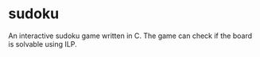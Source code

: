 # sudoku
An interactive sudoku game written in C. The game can check if the board is solvable using ILP.

